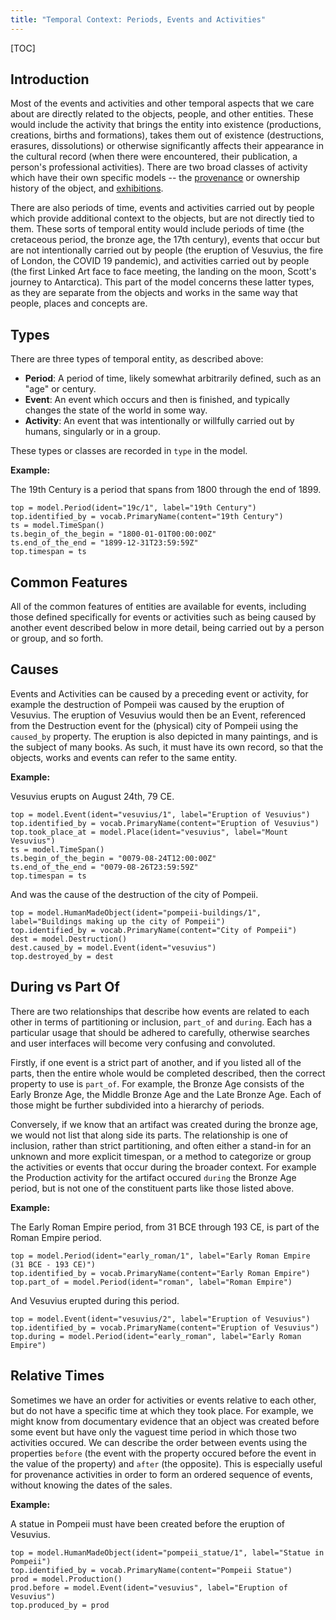 ```yaml
---
title: "Temporal Context: Periods, Events and Activities"
---
```


[TOC]

## Introduction

Most of the events and activities and other temporal aspects that we care about are directly related to the objects, people, and other entities. These would include the activity that brings the entity into existence (productions, creations, births and formations), takes them out of existence (destructions, erasures, dissolutions) or otherwise significantly affects their appearance in the cultural record (when there were encountered, their publication, a person's professional activities). There are two broad classes of activity which have their own specific models -- the [provenance](../provenance/) or ownership history of the object, and [exhibitions](../exhibition/).

There are also periods of time, events and activities carried out by people which provide additional context to the objects, but are not directly tied to them. These sorts of temporal entity would include periods of time (the cretaceous period, the bronze age, the 17th century), events that occur but are not intentionally carried out by people (the eruption of Vesuvius, the fire of London, the COVID 19 pandemic), and activities carried out by people (the first Linked Art face to face meeting, the landing on the moon, Scott's journey to Antarctica). This part of the model concerns these latter types, as they are separate from the objects and works in the same way that people, places and concepts are.

## Types

There are three types of temporal entity, as described above:

* **Period**: A period of time, likely somewhat arbitrarily defined, such as an "age" or century.
* **Event**: An event which occurs and then is finished, and typically changes the state of the world in some way.
* **Activity**: An event that was intentionally or willfully carried out by humans, singularly or in a group.

These types or classes are recorded in `type` in the model.

__Example:__ 

The 19th Century is a period that spans from 1800 through the end of 1899.

```crom
top = model.Period(ident="19c/1", label="19th Century")
top.identified_by = vocab.PrimaryName(content="19th Century")
ts = model.TimeSpan()
ts.begin_of_the_begin = "1800-01-01T00:00:00Z"
ts.end_of_the_end = "1899-12-31T23:59:59Z"
top.timespan = ts
```

## Common Features

All of the common features of entities are available for events, including those defined specifically for events or activities such as being caused by another event described below in more detail, being carried out by a person or group, and so forth.


## Causes

Events and Activities can be caused by a preceding event or activity, for example the destruction of Pompeii was caused by the eruption of Vesuvius. The eruption of Vesuvius would then be an Event, referenced from the Destruction event for the (physical) city of Pompeii using the `caused_by` property. The eruption is also depicted in many paintings, and is the subject of many books. As such, it must have its own record, so that the objects, works and events can refer to the same entity.

__Example:__

Vesuvius erupts on August 24th, 79 CE.

```crom
top = model.Event(ident="vesuvius/1", label="Eruption of Vesuvius")
top.identified_by = vocab.PrimaryName(content="Eruption of Vesuvius")
top.took_place_at = model.Place(ident="vesuvius", label="Mount Vesuvius")
ts = model.TimeSpan()
ts.begin_of_the_begin = "0079-08-24T12:00:00Z"
ts.end_of_the_end = "0079-08-26T23:59:59Z"
top.timespan = ts
```

And was the cause of the destruction of the city of Pompeii.

```crom
top = model.HumanMadeObject(ident="pompeii-buildings/1", label="Buildings making up the city of Pompeii")
top.identified_by = vocab.PrimaryName(content="City of Pompeii")
dest = model.Destruction()
dest.caused_by = model.Event(ident="vesuvius")
top.destroyed_by = dest
```

## During vs Part Of

There are two relationships that describe how events are related to each other in terms of partitioning or inclusion, `part_of` and `during`. Each has a particular usage that should be adhered to carefully, otherwise searches and user interfaces will become very confusing and convoluted. 

Firstly, if one event is a strict part of another, and if you listed all of the parts, then the entire whole would be completed described, then the correct property to use is `part_of`.  For example, the Bronze Age consists of the Early Bronze Age, the Middle Bronze Age and the Late Bronze Age. Each of those might be further subdivided into a hierarchy of periods.

Conversely, if we know that an artifact was created during the bronze age, we would not list that along side its parts. The relationship is one of inclusion, rather than strict partitioning, and often either a stand-in for an unknown and more explicit timespan, or a method to categorize or group the activities or events that occur during the broader context.  For example the Production activity for the artifact occured `during` the Bronze Age period, but is not one of the constituent parts like those listed above.

__Example:__

The Early Roman Empire period, from 31 BCE through 193 CE, is part of the Roman Empire period.

```crom
top = model.Period(ident="early_roman/1", label="Early Roman Empire (31 BCE - 193 CE)")
top.identified_by = vocab.PrimaryName(content="Early Roman Empire")
top.part_of = model.Period(ident="roman", label="Roman Empire")

```

And Vesuvius erupted during this period.

```crom
top = model.Event(ident="vesuvius/2", label="Eruption of Vesuvius")
top.identified_by = vocab.PrimaryName(content="Eruption of Vesuvius")
top.during = model.Period(ident="early_roman", label="Early Roman Empire")
```

## Relative Times

Sometimes we have an order for activities or events relative to each other, but do not have a specific time at which they took place. For example, we might know from documentary evidence that an object was created before some event but have only the vaguest time period in which those two activities occured. We can describe the order between events using the properties `before` (the event with the property occured before the event in the value of the property) and `after` (the opposite). This is especially useful for provenance activities in order to form an ordered sequence of events, without knowing the dates of the sales.

__Example:__

A statue in Pompeii must have been created before the eruption of Vesuvius.

```crom
top = model.HumanMadeObject(ident="pompeii_statue/1", label="Statue in Pompeii")
top.identified_by = vocab.PrimaryName(content="Pompeii Statue")
prod = model.Production()
prod.before = model.Event(ident="vesuvius", label="Eruption of Vesuvius")
top.produced_by = prod
```

